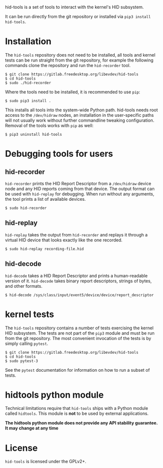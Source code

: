hid-tools is a set of tools to interact with the kernel's HID subsystem.

It can be run directly from the git repository or installed via `pip3
install hid-tools`.

# Installation

The `hid-tools` repository does not need to be installed, all tools and
kernel tests can be run straight from the git repository, for example the
following commands clone the repository and run the `hid-recorder` tool.

```
$ git clone https://gitlab.freedesktop.org/libevdev/hid-tools
$ cd hid-tools
$ sudo ./hid-recorder
```

Where the tools need to be installed, it is recommended to use `pip`:

```
$ sudo pip3 install .
```

This installs all tools into the system-wide Python path. hid-tools needs
root access to the `/dev/hidraw` nodes, an installation in the user-specific
paths will not usually work without further commandline tweaking
configuration.  Removal of the tools works with `pip` as well:

```
$ pip3 uninstall hid-tools
```

# Debugging tools for users

## hid-recorder

`hid-recorder` prints the HID Report Descriptor from a `/dev/hidraw` device
node and any HID reports coming from that device. The output format can be
used with `hid-replay` for debugging. When run without any arguments, the
tool prints a list of available devices.

```
$ sudo hid-recorder
```

## hid-replay

`hid-replay` takes the output from `hid-recorder` and replays it through a
virtual HID device that looks exactly like the one recorded.

```
$ sudo hid-replay recording-file.hid
```

## hid-decode

`hid-decode` takes a HID Report Descriptor and prints a human-readable
version of it. `hid-decode` takes binary report descriptors, strings of
bytes, and other formats.

```
$ hid-decode /sys/class/input/event5/device/device/report_descriptor
```

# kernel tests

The `hid-tools` repository contains a number of tests exercising the kernel
HID subsystem. The tests are not part of the `pip3` module and must be run
from the git repository. The most convenient invocation of the tests is by
simply calling `pytest`.

```
$ git clone https://gitlab.freedesktop.org/libevdev/hid-tools
$ cd hid-tools
$ sudo pytest-3
```

See the `pytest` documentation for information on how to run a subset of
tests.

# hidtools python module

Technical limitations require that `hid-tools` ships with a Python module
called `hidtools`. This module is **not** to be used by external
applications.

**The hidtools python module does not provide any API stability guarantee.
It may change at any time**

# License

`hid-tools` is licensed under the GPLv2+.
